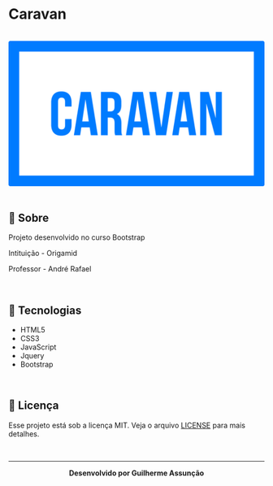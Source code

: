 # Caravan

<br>

<div align="center">
  <img src="public/img/caravan-github.svg" alt="Caravan">
</div>

<br>

## :bookmark_tabs: Sobre

Projeto desenvolvido no curso Bootstrap

Intituição - Origamid

Professor - André Rafael

<br>

## :rocket: Tecnologias

- HTML5
- CSS3
- JavaScript
- Jquery
- Bootstrap


<br>

## :green_book: Licença 

Esse projeto está sob a licença MIT. Veja o arquivo [LICENSE](LICENSE) para mais detalhes.

<br>

---

<div align="center">
    <b>Desenvolvido por Guilherme Assunção</b>
</div>
